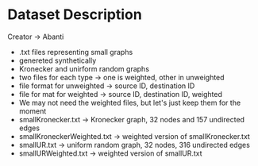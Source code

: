 # Dataset Description 
Creator -> Abanti
* .txt files representing small graphs 
* genereted synthetically
* Kronecker and unirform random graphs 
* two files for each type -> one is weighted, other in unweighted
* file format for unweighted -> source ID, destination ID
* file for mat for weighted -> source ID, destination ID, weighted
* We may not need the weighted files, but let's just keep them for the moment
* smallKronecker.txt -> Kronecker graph, 32 nodes and 157 undirected edges 
* smallKroneckerWeighted.txt -> weighted version of smallKronecker.txt
* smallUR.txt -> uniform random graph, 32 nodes, 316 undirected edges 
* smallURWeighted.txt -> weighted version of smallUR.txt